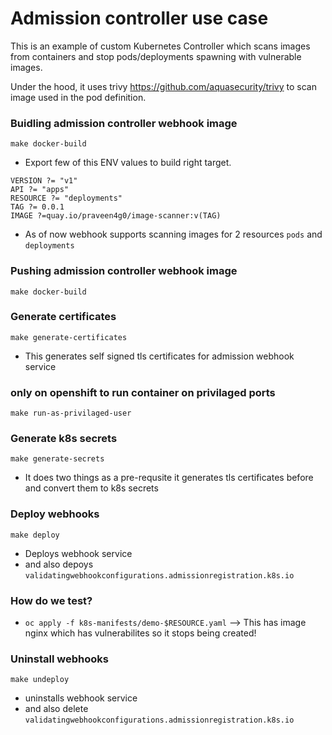 # Admission controller use case 
This is an example of custom Kubernetes Controller which scans images from containers and stop pods/deployments spawning with vulnerable images.

Under the hood, it uses trivy <https://github.com/aquasecurity/trivy> to scan image used in the pod definition.

### Buidling admission controller webhook image
`make docker-build`
* Export few of this ENV values to build right target.
```
VERSION ?= "v1"
API ?= "apps"
RESOURCE ?= "deployments"
TAG ?= 0.0.1
IMAGE ?=quay.io/praveen4g0/image-scanner:v(TAG)
```
* As of now webhook supports scanning images for 2 resources `pods` and `deployments`

### Pushing admission controller webhook image
`make docker-build`


### Generate certificates

`make generate-certificates`
* This generates self signed tls certificates for admission webhook service

### only on openshift to run container on privilaged ports
`make run-as-privilaged-user`

### Generate k8s secrets 
`make generate-secrets`
* It does two things as a pre-requsite it generates tls certificates before and convert them to k8s secrets

### Deploy webhooks
`make deploy`
* Deploys webhook service 
* and also depoys `validatingwebhookconfigurations.admissionregistration.k8s.io` 

### How do we test?
 * `oc apply -f k8s-manifests/demo-$RESOURCE.yaml` --> This has image nginx which has vulnerabilites so it stops being created!

### Uninstall webhooks
`make undeploy`
* uninstalls webhook service 
* and also delete `validatingwebhookconfigurations.admissionregistration.k8s.io`